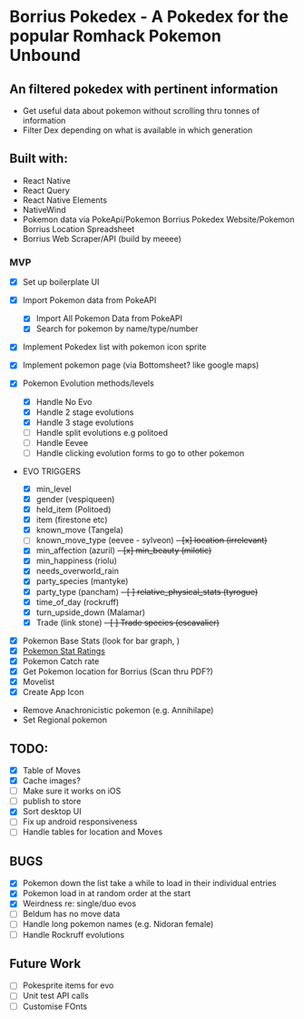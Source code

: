 # Borrius Pokedex - A Pokedex for the popular Romhack Pokemon Unbound

## An filtered pokedex with pertinent information

- Get useful data about pokemon without scrolling thru tonnes of information
- Filter Dex depending on what is available in which generation

## Built with:

- React Native
- React Query
- React Native Elements
- NativeWind
- Pokemon data via PokeApi/Pokemon Borrius Pokedex Website/Pokemon Borrius Location Spreadsheet
- Borrius Web Scraper/API (build by meeee)

### MVP

- [x] Set up boilerplate UI
- [x] Import Pokemon data from PokeAPI
  - [x] Import All Pokemon Data from PokeAPI
  - [x] Search for pokemon by name/type/number
- [x] Implement Pokedex list with pokemon icon sprite
- [x] Implement pokemon page (via Bottomsheet? like google maps)

- [x] Pokemon Evolution methods/levels

  - [x] Handle No Evo
  - [x] Handle 2 stage evolutions
  - [x] Handle 3 stage evolutions
  - [ ] Handle split evolutions e.g politoed
  - [ ] Handle Eevee
  - [ ] Handle clicking evolution forms to go to other pokemon

- EVO TRIGGERS

  - [x] min_level
  - [x] gender (vespiqueen)
  - [x] held_item (Politoed)
  - [x] item (firestone etc)
  - [x] known_move (Tangela)
  - [ ] known_move_type (eevee - sylveon)
        ~~- [x] location (irrelevant)~~
  - [x] min_affection (azuril)
        ~~- [x] min_beauty (milotic)~~
  - [x] min_happiness (riolu)
  - [x] needs_overworld_rain
  - [x] party_species (mantyke)
  - [x] party_type (pancham)
        ~~- [ ] relative_physical_stats (tyrogue)~~
  - [x] time_of_day (rockruff)
  - [x] turn_upside_down (Malamar)
  - [x] Trade (link stone)
        ~~- [ ] Trade species (escavalier)~~

- [x] Pokemon Base Stats (look for bar graph, )
- [x] [Pokemon Stat Ratings](<https://marriland.com/glossary/base-stats/#:~:text=Excellent%20(130%20or%20Higher),indicative%20of%20the%20top%20tier>)
- [x] Pokemon Catch rate
- [x] Get Pokemon location for Borrius (Scan thru PDF?)
- [x] Movelist
- [x] Create App Icon
- Remove Anachronicistic pokemon (e.g. Annihilape)
- Set Regional pokemon

## TODO:

- [x] Table of Moves
- [x] Cache images?
- [ ] Make sure it works on iOS
- [ ] publish to store
- [x] Sort desktop UI
- [ ] Fix up android responsiveness
- [ ] Handle tables for location and Moves

## BUGS

- [x] Pokemon down the list take a while to load in their individual entries
- [x] Pokemon load in at random order at the start
- [x] Weirdness re: single/duo evos
- [ ] Beldum has no move data
- [ ] Handle long pokemon names (e.g. Nidoran female)
- [ ] Handle Rockruff evolutions

## Future Work

- [ ] Pokesprite items for evo
- [ ] Unit test API calls
- [ ] Customise FOnts
